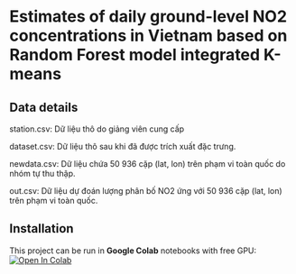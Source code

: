 # Estimates of daily ground-level NO2 concentrations in Vietnam based on Random Forest model integrated K-means
## Data details
station.csv: Dữ liệu thô do giảng viên cung cấp

dataset.csv: Dữ liệu thô sau khi đã được trích xuất đặc trưng.

newdata.csv: Dữ liệu chứa 50 936 cặp (lat, lon) trên phạm vi toàn quốc do nhóm tự thu thập.

out.csv: Dữ liệu dự đoán lượng phân bố NO2 ứng với 50 936 cặp (lat, lon) trên phạm vi toàn quốc. 

## Installation
This project can be run in **Google Colab** notebooks with free GPU:
[![Open In Colab](https://colab.research.google.com/assets/colab-badge.svg)](https://colab.research.google.com/drive/1VDVu1IyuNDWy6nsfNH36TK6izxyRFvr0?usp=sharing)

